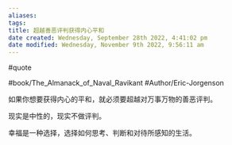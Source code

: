 ```yaml
---
aliases: 
tags: 
title: 超越善恶评判获得内心平和
date created: Wednesday, September 28th 2022, 4:41:02 pm
date modified: Wednesday, November 9th 2022, 9:56:11 am
---
```

#quote 

#book/The_Almanack_of_Naval_Ravikant 
#Author/Eric-Jorgenson 

如果你想要获得内心的平和，就必须要超越对万事万物的善恶评判。

现实是中性的，现实不做评判。

幸福是一种选择，选择如何思考、判断和对待所感知的生活。
